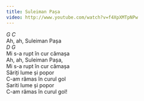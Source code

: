 ```yaml
---
title: Suleiman Pașa
video: http://www.youtube.com/watch?v=f4XpXMTpNPw
---
```


*G        C*  
Ah, ah, Suleiman Pașa  
*D              G*  
Mi s-a rupt în cur cămașa  
Ah, ah, Suleiman Pașa,  
Mi s-a rupt în cur cămașa  
Săriți lume și popor  
C-am rămas în curul gol  
Sariti lume și popor  
C-am rămas în curul gol!  
